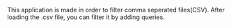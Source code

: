 This application is made in order to filter comma seperated files(CSV). After loading the .csv file, you can filter it by adding queries.
